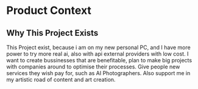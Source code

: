 # Product Context

## Why This Project Exists

This Project exist, because i am on my new personal PC, and I have more power to try more real ai, also with api external providers with low cost. I want to create bussinesses that are benefitable, plan to make big projects with companies around to optimise their processes. Give people new services they wish pay for, such as AI Photographers. Also support me in my artistic road of content and art creation.